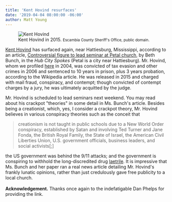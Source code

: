 ```yaml
---
title: 'Kent Hovind resurfaces'
date: '2019-04-04 08:00:00 -06:00'
author: Matt Young
---
```

<figure>
<img src="/PT/uploads/2019/Hovind_Mug_600.jpg" alt="Kent Hovind"/>
<figcaption>
Kent Hovind in 2015. <small>Escambia County Sheriff's Office, public domain.</small>
</figcaption>
</figure>

<a href="https://en.wikipedia.org/wiki/Kent_Hovind">Kent Hovind</a> has surfaced again, near Hattiesburg, Mississippi, according to an article, <a href="https://www.hubcityspokes.com/news-petal-social-community-calendar/controversial-figure-lead-seminar-petal-church">Controversial figure to lead seminar at Petal church</a>, by Beth Bunch, in the <i>Hub City Spokes</i> (Petal is a city near Hattiesburg). Mr. Hovind, whom we profiled <a href="https://pandasthumb.org/archives/2004/08/kent-hovind-and.html">here</a> in 2004, was convicted of tax evasion and other crimes in 2006 and sentenced to 10 years in prison, plus 3 years probation, according to the Wikipedia article. He was released in 2015 and charged with mail fraud, conspiracy, and contempt; though convicted of contempt charges by a jury, he was ultimately acquitted by the judge.

Mr. Hovind is scheduled to lead seminars next weekend. You may read about his crackpot "theories" in some detail in Ms. Bunch's article. Besides being a creationist, which, yes, I consider a crackpot theory, Mr. Hovind believes in various conspiracy theories such as the conceit that 

<blockquote>creationism is not taught in public schools due to a New World Order conspiracy, established by Satan and involving Ted Turner and Jane Fonda, the British Royal Family, the State of Israel, the American Civil Liberties Union, U.S. government officials, business leaders, and social activists[;]</blockquote>

the US government was behind the 9/11 attacks; and the government is conspiring to withhold the long-discredited drug <a href="https://en.wikipedia.org/wiki/Amygdalin#Laetrile">laetrile</a>. It is impressive that Ms. Bunch and her paper ran a real news article detailing Mr. Hovind's frankly lunatic opinions, rather than just credulously gave free publicity to a local church.
<br/><br/>
<strong>Acknowledgement.</strong> Thanks once again to the indefatigable Dan Phelps for providing the link.




